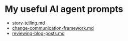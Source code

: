 # My useful AI agent prompts

- [story-telling.md](Management/story-telling.md)
- [change-communication-framework.md](Management/change-communication-framework.md)
- [reviewing-blog-posts.md](Education/reviewing-blog-posts.md)